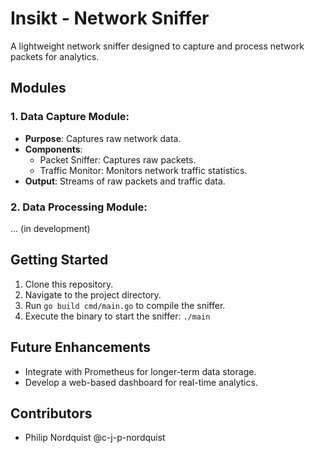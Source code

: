 # Insikt - Network Sniffer

A lightweight network sniffer designed to capture and process network packets for analytics.

## Modules

### 1. Data Capture Module:
- **Purpose**: Captures raw network data.
- **Components**:
  - Packet Sniffer: Captures raw packets.
  - Traffic Monitor: Monitors network traffic statistics.
- **Output**: Streams of raw packets and traffic data.

### 2. Data Processing Module:
... (in development)

## Getting Started

1. Clone this repository.
2. Navigate to the project directory.
3. Run `go build cmd/main.go` to compile the sniffer.
4. Execute the binary to start the sniffer: `./main`

## Future Enhancements
- Integrate with Prometheus for longer-term data storage.
- Develop a web-based dashboard for real-time analytics.

## Contributors
- Philip Nordquist @c-j-p-nordquist
